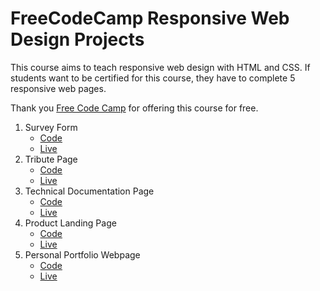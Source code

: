 # FreeCodeCamp Responsive Web Design Projects

This course aims to teach responsive web design with HTML and CSS. If students want to be certified for this course, they have to complete 5 responsive web pages.

Thank you [Free Code Camp](https://www.freecodecamp.org/learn/2022/responsive-web-design/) for offering this course for free.

1. Survey Form
   - [Code](https://github.com/ulascan54/FCC-ResponsiveWebDesign/tree/main/Survey-Form)
   - [Live](https://fcc-responsive-web-design.vercel.app/)
2. Tribute Page
   - [Code](https://github.com/ulascan54/FCC-ResponsiveWebDesign/tree/main/Tribute-Page)
   - [Live](https://ulascan54.github.io/FCC-ResponsiveWebDesign/Tribute-Page/)
3. Technical Documentation Page
   - [Code](https://github.com/ulascan54/FCC-ResponsiveWebDesign/tree/main/Technical-Documentation-Page)
   - [Live](https://ulascan54.github.io/FCC-ResponsiveWebDesign/Technical-Documentation-Page)
4. Product Landing Page
   - [Code](https://github.com/ulascan54/FCC-ResponsiveWebDesign/tree/main/Product-Landing-Page)
   - [Live](https://fcc-responsive-web-design-zov2.vercel.app/)
5. Personal Portfolio Webpage
   - [Code](https://github.com/ulascan54/FCC-ResponsiveWebDesign/tree/main/Personal-Portfolio-Webpage)
   - [Live](https://fcc-portfolio-webpage.vercel.app/)
